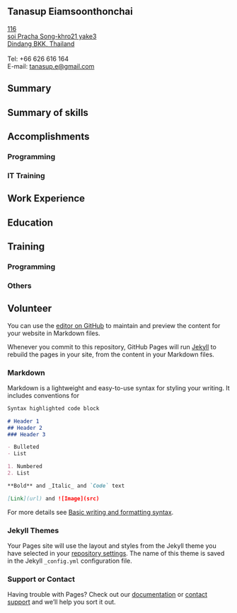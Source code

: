 ## Tanasup Eiamsoonthonchai

[116 <br />
soi Pracha Song-khro21 yake3 <br />
Dindang BKK, Thailand](http://www.google.com/maps/place/13.774109,100.557783)<br /><br />
Tel: +66 626 616 164 <br />
E-mail: [tanasup.e@gmail.com](mailto:tanasup.e@gmail.com)
<br />

## Summary

## Summary of skills

## Accomplishments

### Programming

### IT Training

## Work Experience

## Education

## Training

### Programming

### Others

## Volunteer

You can use the [editor on GitHub](https://github.com/Lab4289/known_tne/edit/gh-pages/index.md) to maintain and preview the content for your website in Markdown files.

Whenever you commit to this repository, GitHub Pages will run [Jekyll](https://jekyllrb.com/) to rebuild the pages in your site, from the content in your Markdown files.

### Markdown

Markdown is a lightweight and easy-to-use syntax for styling your writing. It includes conventions for

```markdown
Syntax highlighted code block

# Header 1
## Header 2
### Header 3

- Bulleted
- List

1. Numbered
2. List

**Bold** and _Italic_ and `Code` text

[Link](url) and ![Image](src)
```

For more details see [Basic writing and formatting syntax](https://docs.github.com/en/github/writing-on-github/getting-started-with-writing-and-formatting-on-github/basic-writing-and-formatting-syntax).

### Jekyll Themes

Your Pages site will use the layout and styles from the Jekyll theme you have selected in your [repository settings](https://github.com/Lab4289/known_tne/settings/pages). The name of this theme is saved in the Jekyll `_config.yml` configuration file.

### Support or Contact

Having trouble with Pages? Check out our [documentation](https://docs.github.com/categories/github-pages-basics/) or [contact support](https://support.github.com/contact) and we’ll help you sort it out.
